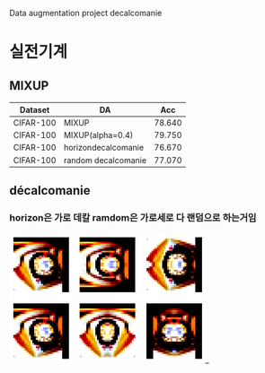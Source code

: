 Data augmentation project
decalcomanie

# 실전기계

## MIXUP

|Dataset|DA|Acc|
|------|---|---|
|CIFAR-100|MIXUP|78.640|
|CIFAR-100|MIXUP(alpha=0.4)|79.750|
|CIFAR-100|horizondecalcomanie|76.670|
|CIFAR-100|random decalcomanie|77.070|

## décalcomanie
### horizon은 가로 데칼 ramdom은 가로세로 다 랜덤으로 하는거임 
![decal](./git_img/decal.png)_
